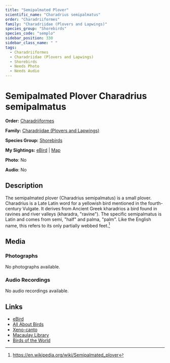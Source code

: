 ```yaml
---
title: "Semipalmated Plover"
scientific_name: "Charadrius semipalmatus"
order: "Charadriiformes"
family: "Charadriidae (Plovers and Lapwings)"
species_group: "Shorebirds"
species_code: "semplo"
sidebar_position: 330
sidebar_class_name: " "
tags: 
  - Charadriiformes
  - Charadriidae (Plovers and Lapwings)
  - Shorebirds
  - Needs Photo
  - Needs Audio
---
```


# Semipalmated Plover <span className='sci_name'>Charadrius semipalmatus</span>

**Order:** [Charadriiformes](/tags/charadriiformes)

**Family:** [Charadriidae (Plovers and Lapwings)](/tags/charadriidae-plovers-and-lapwings)

**Species Group:** [Shorebirds](/tags/shorebirds)

**My Sightings:** [eBird](https://ebird.org/lifelist?r=world&time=life&spp=semplo) | [Map](/map?species_code=semplo)

**Photo**: No 

**Audio**: No

## Description
The semipalmated plover (Charadrius semipalmatus) is a small plover. Charadrius is a Late Latin word for a yellowish bird mentioned in the fourth-century Vulgate. It derives from Ancient Greek kharadrios a bird found in ravines and river valleys (kharadra, "ravine"). The specific semipalmatus is  Latin and comes from  semi, "half" and palma, "palm". Like the English name, this refers to its only partially webbed feet.[^1]

[^1]: https://en.wikipedia.org/wiki/Semipalmated_plover

## Media
### Photographs
No photographs available.

### Audio Recordings
No audio recordings available.

## Links
* [eBird](https://ebird.org/species/semplo) 
* [All About Birds](https://www.allaboutbirds.org/guide/semplo) 
* [Xeno-canto](https://www.xeno-canto.org/species/charadrius-semipalmatus) 
* [Macaulay Library](https://search.macaulaylibrary.org/catalog?taxonCode=semplo&sort=rating_rank_desc)
* [Birds of the World](https://birdsoftheworld.org/bow/species/semplo)
